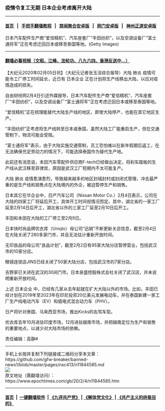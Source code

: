 ### 疫情令复工无期  日本企业考虑离开大陆
------------------------

#### [首页](https://github.com/gfw-breaker/banned-news1/blob/master/README.md) &nbsp;&nbsp;|&nbsp;&nbsp; [手把手翻墙教程](https://github.com/gfw-breaker/guides/wiki) &nbsp;&nbsp;|&nbsp;&nbsp; [禁闻聚合安卓版](https://github.com/gfw-breaker/bn-android) &nbsp;&nbsp;|&nbsp;&nbsp; [网门安卓版](https://github.com/oGate2/oGate) &nbsp;&nbsp;|&nbsp;&nbsp; [神州正道安卓版](https://github.com/SzzdOgate/update) 



<div><img alt="" class="aligncenter wp-post-image" src="https://i.epochtimes.com/assets/uploads/2016/09/1609020435502801.jpg"/>
<div class="red16 caption">
 日本汽车配件生产商“爱信精机”、汽车座套厂“丰田纺织”，以及空调设备厂“富士通将军”正在考虑迁回日本或移至泰国等地。(Getty Images)
</div>
</div><hr/>

#### [翻墙必看视频（文昭、江峰、法轮功、八九六四、香港反送中...）](https://github.com/gfw-breaker/banned-news1/blob/master/pages/link3.md)

<div><p>
 【大纪元2020年02月05日讯】（大纪元记者张玉洁综合报导）大陆
 <ok href="https://www.epochtimes.com/gb/tag/%E8%82%BA%E7%82%8E.html">
  肺炎
 </ok>
 疫情可能令工厂停工时间延长，近日有
 <ok href="https://www.epochtimes.com/gb/tag/%E6%97%A5%E6%9C%AC%E4%BC%81%E4%B8%9A.html">
  日本企业
 </ok>
 正在计划将生产线移出大陆，以应对疫情造成的损失。
</p>
<p>
 自由财经网2月4日引述外媒报导，日本汽车配件生产商“爱信精机”、汽车座套厂“丰田纺织”，以及空调设备厂“富士通将军”正在考虑迁回日本或移至泰国等地。
</p>
<p>
 “爱信精机”正在梳理能替代大陆生产线的地区，即使大陆停产，也能在其它地区生产。
</p>
<p>
 “丰田纺织”正考虑将生产线转至日本或泰国，虽然大陆工厂能重启生产，但在交通管制下，物流可能会受阻。
</p>
<p>
 “富士通将军”表示，由于大陆实施交通管制，员工恐怕难以在新年假期后返工，在无法确保充足劳动力的情况下，可能选择泰国作为替代生产地。
</p>
<p>
 此前还有消息说，本田汽车零配件供应商F-tech已经做出决定，将刹车踏板的生产线从武汉移至菲律宾，原因是武汉工厂短期内不太可能复产。
</p>
<p>
 大陆
 <ok href="https://www.epochtimes.com/gb/tag/%E8%82%BA%E7%82%8E.html">
  肺炎
 </ok>
 疫情愈演愈烈，导致越来越多的地区封城封村或封闭式管理，冲击最严重的是生产线和销售点在大陆境内的外企，被迫暂停生产和销售。
</p>
<p>
 日本其它在华企业中，日产汽车公司（Nissan Motor Co.）2月4日表示，公司在大陆的四家工厂将延后开工，具体开工时间视情况而定。其中，湖北省的一家工厂延至2月14日后开工，湖北省以外的三家工厂延至2月10日后开工。
</p>
<p>
 丰田和本田在大陆的工厂停工至2月9日。
</p>
<p>
 日本快时尚品牌优衣库（Uniqlo）母公司“迅销”不断更新关店信息，截至2月4日在大陆关闭了280多家门市，并且无法估计重新开放时间。
</p>
<p>
 无印良品的母公司“良品计划”，截至2月2日有95家大陆分店暂停营业，包括武汉市的10家分店。
</p>
<p>
 眼镜连锁店JINS已经关闭了50家大陆分店，包括武汉市的7家分店。
</p>
<p>
 吉野家已关闭在武汉的30间门市。日本泉盛控股株式会社关闭了武汉店，并未说明重新开放时间。
</p>
<p>
 上述
 <ok href="https://www.epochtimes.com/gb/tag/%E6%97%A5%E6%9C%AC%E4%BC%81%E4%B8%9A.html">
  日本企业
 </ok>
 中，已经有几家从去年起就在扩大大陆以外的市场。比如，丰田已经计划在2019年至2023年在印尼投资20亿美元发展电动车，并在泰国新建一家工厂生产纯电动汽车（EV）和插电式混合动力车（PHV）。
</p>
<p>
 日产将针对泰国、马来西亚市场，推出Kicks的右驾车型。
</p>
<p>
 优衣库去年10月进驻印度市场，12月进驻越南市场，并把越南定位为生产和销售的重要地点，以减少对大陆市场的依赖。
</p>
<p>
 责任编辑：高静#
</p>
</div>
<hr/>
手机上长按并复制下列链接或二维码分享本文章：<br/>
https://github.com/gfw-breaker/banned-news1/blob/master/pages/nsc413/n11844585.md <br/>
<a href='https://github.com/gfw-breaker/banned-news1/blob/master/pages/nsc413/n11844585.md'><img src='https://github.com/gfw-breaker/banned-news1/blob/master/pages/nsc413/n11844585.md.png'/></a> <br/>
原文地址（需翻墙访问）：https://www.epochtimes.com/gb/20/2/4/n11844585.htm


------------------------
#### [首页](https://github.com/gfw-breaker/banned-news1/blob/master/README.md) &nbsp;|&nbsp; [一键翻墙软件](https://github.com/gfw-breaker/nogfw/blob/master/README.md) &nbsp;| [《九评共产党》](https://github.com/gfw-breaker/9ping.md/blob/master/README.md#九评之一评共产党是什么) | [《解体党文化》](https://github.com/gfw-breaker/jtdwh.md/blob/master/README.md) | [《共产主义的终极目的》](https://github.com/gfw-breaker/gczydzjmd.md/blob/master/README.md)


<img src='http://gfw-breaker.win/banned-news/pages/nsc413/n11844585.md' width='0px' height='0px'/>
